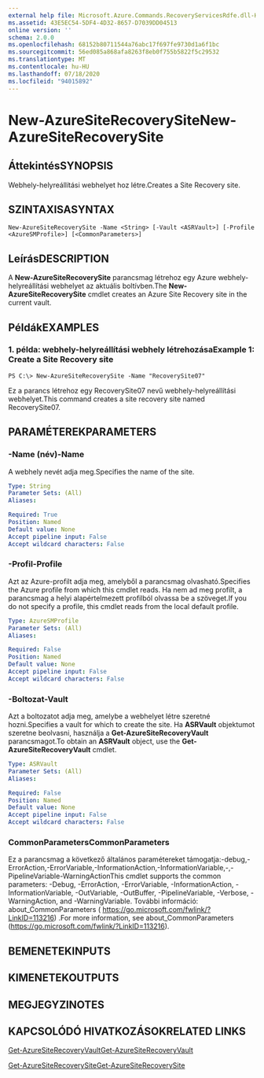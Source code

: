 ```yaml
---
external help file: Microsoft.Azure.Commands.RecoveryServicesRdfe.dll-Help.xml
ms.assetid: 43E5EC54-5DF4-4D32-8657-D7039DD04513
online version: ''
schema: 2.0.0
ms.openlocfilehash: 68152b80711544a76abc17f697fe9730d1a6f1bc
ms.sourcegitcommit: 56ed085a868afa8263f8eb0f755b5822f5c29532
ms.translationtype: MT
ms.contentlocale: hu-HU
ms.lasthandoff: 07/18/2020
ms.locfileid: "94015892"
---
```

# <span data-ttu-id="39d49-101">New-AzureSiteRecoverySite</span><span class="sxs-lookup"><span data-stu-id="39d49-101">New-AzureSiteRecoverySite</span></span>

## <span data-ttu-id="39d49-102">Áttekintés</span><span class="sxs-lookup"><span data-stu-id="39d49-102">SYNOPSIS</span></span>
<span data-ttu-id="39d49-103">Webhely-helyreállítási webhelyet hoz létre.</span><span class="sxs-lookup"><span data-stu-id="39d49-103">Creates a Site Recovery site.</span></span>

## <span data-ttu-id="39d49-104">SZINTAXISA</span><span class="sxs-lookup"><span data-stu-id="39d49-104">SYNTAX</span></span>

```
New-AzureSiteRecoverySite -Name <String> [-Vault <ASRVault>] [-Profile <AzureSMProfile>] [<CommonParameters>]
```

## <span data-ttu-id="39d49-105">Leírás</span><span class="sxs-lookup"><span data-stu-id="39d49-105">DESCRIPTION</span></span>
<span data-ttu-id="39d49-106">A **New-AzureSiteRecoverySite** parancsmag létrehoz egy Azure webhely-helyreállítási webhelyet az aktuális boltívben.</span><span class="sxs-lookup"><span data-stu-id="39d49-106">The **New-AzureSiteRecoverySite** cmdlet creates an Azure Site Recovery site in the current vault.</span></span>

## <span data-ttu-id="39d49-107">Példák</span><span class="sxs-lookup"><span data-stu-id="39d49-107">EXAMPLES</span></span>

### <span data-ttu-id="39d49-108">1. példa: webhely-helyreállítási webhely létrehozása</span><span class="sxs-lookup"><span data-stu-id="39d49-108">Example 1: Create a Site Recovery site</span></span>
```
PS C:\> New-AzureSiteRecoverySite -Name "RecoverySite07"
```

<span data-ttu-id="39d49-109">Ez a parancs létrehoz egy RecoverySite07 nevű webhely-helyreállítási webhelyet.</span><span class="sxs-lookup"><span data-stu-id="39d49-109">This command creates a site recovery site named RecoverySite07.</span></span>

## <span data-ttu-id="39d49-110">PARAMÉTEREK</span><span class="sxs-lookup"><span data-stu-id="39d49-110">PARAMETERS</span></span>

### <span data-ttu-id="39d49-111">-Name (név)</span><span class="sxs-lookup"><span data-stu-id="39d49-111">-Name</span></span>
<span data-ttu-id="39d49-112">A webhely nevét adja meg.</span><span class="sxs-lookup"><span data-stu-id="39d49-112">Specifies the name of the site.</span></span>

```yaml
Type: String
Parameter Sets: (All)
Aliases: 

Required: True
Position: Named
Default value: None
Accept pipeline input: False
Accept wildcard characters: False
```

### <span data-ttu-id="39d49-113">-Profil</span><span class="sxs-lookup"><span data-stu-id="39d49-113">-Profile</span></span>
<span data-ttu-id="39d49-114">Azt az Azure-profilt adja meg, amelyből a parancsmag olvasható.</span><span class="sxs-lookup"><span data-stu-id="39d49-114">Specifies the Azure profile from which this cmdlet reads.</span></span>
<span data-ttu-id="39d49-115">Ha nem ad meg profilt, a parancsmag a helyi alapértelmezett profilból olvassa be a szöveget.</span><span class="sxs-lookup"><span data-stu-id="39d49-115">If you do not specify a profile, this cmdlet reads from the local default profile.</span></span>

```yaml
Type: AzureSMProfile
Parameter Sets: (All)
Aliases: 

Required: False
Position: Named
Default value: None
Accept pipeline input: False
Accept wildcard characters: False
```

### <span data-ttu-id="39d49-116">-Boltozat</span><span class="sxs-lookup"><span data-stu-id="39d49-116">-Vault</span></span>
<span data-ttu-id="39d49-117">Azt a boltozatot adja meg, amelybe a webhelyet létre szeretné hozni.</span><span class="sxs-lookup"><span data-stu-id="39d49-117">Specifies a vault for which to create the site.</span></span>
<span data-ttu-id="39d49-118">Ha **ASRVault** objektumot szeretne beolvasni, használja a **Get-AzureSiteRecoveryVault** parancsmagot.</span><span class="sxs-lookup"><span data-stu-id="39d49-118">To obtain an **ASRVault** object, use the **Get-AzureSiteRecoveryVault** cmdlet.</span></span>

```yaml
Type: ASRVault
Parameter Sets: (All)
Aliases: 

Required: False
Position: Named
Default value: None
Accept pipeline input: False
Accept wildcard characters: False
```

### <span data-ttu-id="39d49-119">CommonParameters</span><span class="sxs-lookup"><span data-stu-id="39d49-119">CommonParameters</span></span>
<span data-ttu-id="39d49-120">Ez a parancsmag a következő általános paramétereket támogatja:-debug,-ErrorAction,-ErrorVariable,-InformationAction,-InformationVariable,-,-PipelineVariable-WarningAction</span><span class="sxs-lookup"><span data-stu-id="39d49-120">This cmdlet supports the common parameters: -Debug, -ErrorAction, -ErrorVariable, -InformationAction, -InformationVariable, -OutVariable, -OutBuffer, -PipelineVariable, -Verbose, -WarningAction, and -WarningVariable.</span></span> <span data-ttu-id="39d49-121">További információ: about_CommonParameters ( https://go.microsoft.com/fwlink/?LinkID=113216) .</span><span class="sxs-lookup"><span data-stu-id="39d49-121">For more information, see about_CommonParameters (https://go.microsoft.com/fwlink/?LinkID=113216).</span></span>

## <span data-ttu-id="39d49-122">BEMENETEK</span><span class="sxs-lookup"><span data-stu-id="39d49-122">INPUTS</span></span>

## <span data-ttu-id="39d49-123">KIMENETEK</span><span class="sxs-lookup"><span data-stu-id="39d49-123">OUTPUTS</span></span>

## <span data-ttu-id="39d49-124">MEGJEGYZI</span><span class="sxs-lookup"><span data-stu-id="39d49-124">NOTES</span></span>

## <span data-ttu-id="39d49-125">KAPCSOLÓDÓ HIVATKOZÁSOK</span><span class="sxs-lookup"><span data-stu-id="39d49-125">RELATED LINKS</span></span>

[<span data-ttu-id="39d49-126">Get-AzureSiteRecoveryVault</span><span class="sxs-lookup"><span data-stu-id="39d49-126">Get-AzureSiteRecoveryVault</span></span>](./Get-AzureSiteRecoveryVault.md)

[<span data-ttu-id="39d49-127">Get-AzureSiteRecoverySite</span><span class="sxs-lookup"><span data-stu-id="39d49-127">Get-AzureSiteRecoverySite</span></span>](./Get-AzureSiteRecoverySite.md)


